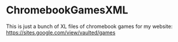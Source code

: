 # ChromebookGamesXML

This is just a bunch of XL files of chromebook games for my website:
https://sites.google.com/view/vaulted/games
